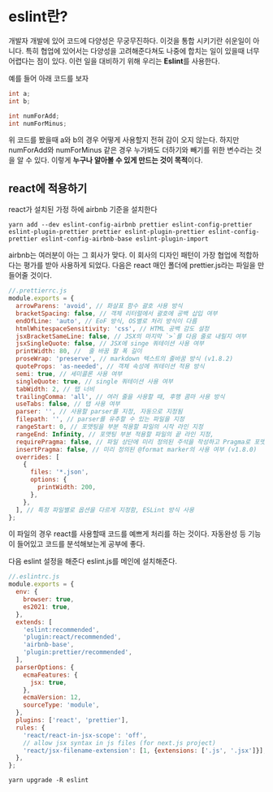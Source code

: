 # eslint란?  

개발자 개발에 있어 코드에 다양성은 무궁무진하다. 이것을 통합 시키기란 쉬운일이 아니다. 특히 협업에 있어서는 다양성을 고려해준다쳐도 나중에 합치는 일이 있을때 너무 어렵다는 점이 있다. 이런 일을 대비하기 위해 우리는 **Eslint**를 사용한다.  

예를 들어 아래 코드를 보자

```c
int a;
int b;

int numForAdd;
int numForMinus;
```

위 코드를 봤을때 a와 b의 경우 어떻게 사용할지 전혀 감이 오지 않는다. 하지만 numForAdd와 numForMinus 같은 경우 누가봐도 더하기와 빼기를 위한 변수라는 것을 알 수 있다. 이렇게 **누구나 알아볼 수 있게 만드는 것이 목적**이다.  

## react에 적용하기  
react가 설치된 가정 하에 airbnb 기준을 설치한다

```
yarn add --dev eslint-config-airbnb prettier eslint-config-prettier eslint-plugin-prettier prettier eslint-plugin-prettier eslint-config-prettier eslint-config-airbnb-base eslint-plugin-import
```

airbnb는 여러분이 아는 그 회사가 맞다. 이 회사의 디자인 패턴이 가장 협업에 적합하다는 평가를 받아 사용하게 되었다. 다음은 react 매인 폴더에 prettier.js라는 파일을 만들어줄 것이다.  

```js
//.prettierrc.js
module.exports = {
  arrowParens: 'avoid', // 화살표 함수 괄호 사용 방식
  bracketSpacing: false, // 객체 리터럴에서 괄호에 공백 삽입 여부
  endOfLine: 'auto', // EoF 방식, OS별로 처리 방식이 다름
  htmlWhitespaceSensitivity: 'css', // HTML 공백 감도 설정
  jsxBracketSameLine: false, // JSX의 마지막 `>`를 다음 줄로 내릴지 여부
  jsxSingleQuote: false, // JSX에 singe 쿼테이션 사용 여부
  printWidth: 80, //  줄 바꿈 할 폭 길이
  proseWrap: 'preserve', // markdown 텍스트의 줄바꿈 방식 (v1.8.2)
  quoteProps: 'as-needed', // 객체 속성에 쿼테이션 적용 방식
  semi: true, // 세미콜론 사용 여부
  singleQuote: true, // single 쿼테이션 사용 여부
  tabWidth: 2, // 탭 너비
  trailingComma: 'all', // 여러 줄을 사용할 때, 후행 콤마 사용 방식
  useTabs: false, // 탭 사용 여부
  parser: '', // 사용할 parser를 지정, 자동으로 지정됨
  filepath: '', // parser를 유추할 수 있는 파일을 지정
  rangeStart: 0, // 포맷팅을 부분 적용할 파일의 시작 라인 지정
  rangeEnd: Infinity, // 포맷팅 부분 적용할 파일의 끝 라인 지정,
  requirePragma: false, // 파일 상단에 미리 정의된 주석을 작성하고 Pragma로 포맷팅 사용 여부 지정 (v1.8.0)
  insertPragma: false, // 미리 정의된 @format marker의 사용 여부 (v1.8.0)
  overrides: [
    {
      files: '*.json',
      options: {
        printWidth: 200,
      },
    },
  ], // 특정 파일별로 옵션을 다르게 지정함, ESLint 방식 사용
};

```  
이 파일의 경우 react를 사용할때 코드를 예쁘게 처리를 하는 것이다. 자동완성 등 기능이 들어있고 코드를 분석해보는게 공부에 좋다.  

다음 eslint 설정을 해준다  eslint.js를 메인에 설치해준다.  

```js
//.eslintrc.js
module.exports = {
  env: {
    browser: true,
    es2021: true,
  },
  extends: [
    'eslint:recommended',
    'plugin:react/recommended',
    'airbnb-base',
    'plugin:prettier/recommended',
  ],
  parserOptions: {
    ecmaFeatures: {
      jsx: true,
    },
    ecmaVersion: 12,
    sourceType: 'module',
  },
  plugins: ['react', 'prettier'],
  rules: {
    'react/react-in-jsx-scope': 'off',
    // allow jsx syntax in js files (for next.js project)
    'react/jsx-filename-extension': [1, {extensions: ['.js', '.jsx']}],
  },
};
```  

```yarn upgrade -R eslint```